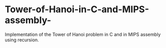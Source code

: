 # Tower-of-Hanoi-in-C-and-MIPS-assembly-
Implementation of the Tower of Hanoi problem in C and in MIPS assembly using recursion. 
